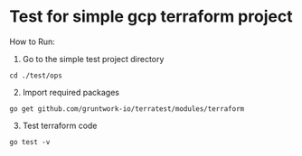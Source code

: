 # Test for simple gcp terraform project

How to Run: 
1. Go to the simple test project directory 
```
cd ./test/ops
```

2. Import required packages
```
go get github.com/gruntwork-io/terratest/modules/terraform
```

3. Test terraform code
```
go test -v
```